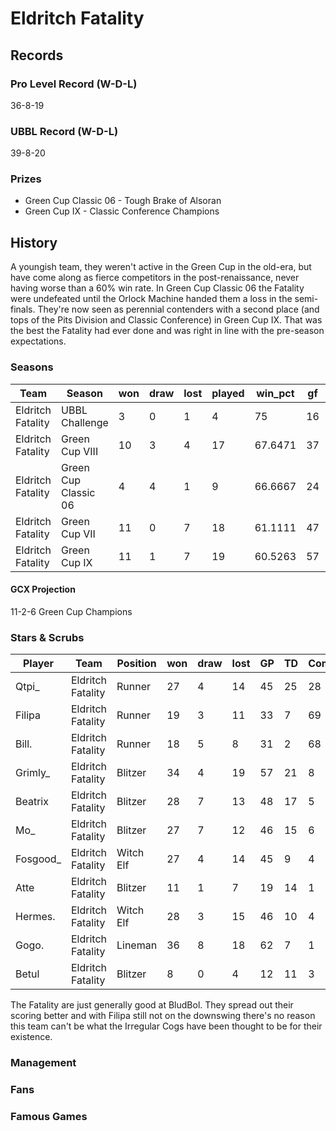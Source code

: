# Eldritch Fatality

## Records

### Pro Level Record (W-D-L)

36-8-19

### UBBL Record (W-D-L)

39-8-20

### Prizes

* Green Cup Classic 06 - Tough Brake of Alsoran
* Green Cup IX - Classic Conference Champions

## History

A youngish team, they weren't active in the Green Cup in the old-era, but have come along as fierce competitors in the post-renaissance, never having worse than a 60% win rate. In Green Cup Classic 06 the Fatality were undefeated until the Orlock Machine handed them a loss in the semi-finals. They're now seen as perennial contenders with a second place (and tops of the Pits Division and Classic Conference) in Green Cup IX. That was the best the Fatality had ever done and was right in line with the pre-season expectations.

### Seasons

| Team            | Season                 | won  | draw | lost | played | win_pct | gf   | ga   | cas  | tcdiff | ff   |
|-----------------|----------------------|------|------|------|--------|---------|------|------|------|--------|------|
| Eldritch Fatality | UBBL Challenge       |    3 |    0 |    1 |      4 |      75 |   16 |   10 |    7 |      1 |    1 |
| Eldritch Fatality | Green Cup VIII       |   10 |    3 |    4 |     17 | 67.6471 |   37 |   27 |   23 |      5 |   -1 |
| Eldritch Fatality | Green Cup Classic 06 |    4 |    4 |    1 |      9 | 66.6667 |   24 |   17 |   10 |      1 |    2 |
| Eldritch Fatality | Green Cup VII        |   11 |    0 |    7 |     18 | 61.1111 |   47 |   40 |   15 |    -11 |    2 |
| Eldritch Fatality | Green Cup IX         |   11 |    1 |    7 |     19 | 60.5263 |   57 |   40 |   22 |      1 |   -1 |

#### GCX Projection

11-2-6 Green Cup Champions

### Stars & Scrubs

| Player   | Team              | Position  | won  | draw | lost | GP   | TD   | Comp | Ints | BH   | SI   | Ki   | MVP  | SPP  |
|----------|-------------------|-----------|------|------|------|------|------|------|------|------|------|------|------|------|
| Qtpi_    | Eldritch Fatality | Runner    |   27 |    4 |   14 |   45 |   25 |   28 |    2 |    1 |    0 |    0 |    2 |  119 |
| Filipa   | Eldritch Fatality | Runner    |   19 |    3 |   11 |   33 |    7 |   69 |    1 |    0 |    1 |    0 |    4 |  114 |
| Bill.    | Eldritch Fatality | Runner    |   18 |    5 |    8 |   31 |    2 |   68 |    1 |    1 |    0 |    0 |    5 |  103 |
| Grimly_  | Eldritch Fatality | Blitzer   |   34 |    4 |   19 |   57 |   21 |    8 |    1 |    5 |    2 |    1 |    2 |   99 |
| Beatrix  | Eldritch Fatality | Blitzer   |   28 |    7 |   13 |   48 |   17 |    5 |    0 |    2 |    0 |    0 |    5 |   85 |
| Mo_      | Eldritch Fatality | Blitzer   |   27 |    7 |   12 |   46 |   15 |    6 |    1 |    3 |    0 |    1 |    4 |   81 |
| Fosgood_ | Eldritch Fatality | Witch Elf |   27 |    4 |   14 |   45 |    9 |    4 |    3 |    5 |    1 |    0 |    4 |   69 |
| Atte     | Eldritch Fatality | Blitzer   |   11 |    1 |    7 |   19 |   14 |    1 |    0 |    0 |    0 |    0 |    5 |   68 |
| Hermes.  | Eldritch Fatality | Witch Elf |   28 |    3 |   15 |   46 |   10 |    4 |    1 |    3 |    2 |    0 |    4 |   66 |
| Gogo.    | Eldritch Fatality | Lineman   |   36 |    8 |   18 |   62 |    7 |    1 |    0 |    5 |    2 |    0 |    4 |   56 |
| Betul    | Eldritch Fatality | Blitzer   |    8 |    0 |    4 |   12 |   11 |    3 |    2 |    0 |    0 |    0 |    3 |   55 |

The Fatality are just generally good at BludBol. They spread out their scoring better and with Filipa still not on the downswing there's no reason this team can't be what the Irregular Cogs have been thought to be for their existence.

### Management

### Fans

### Famous Games
